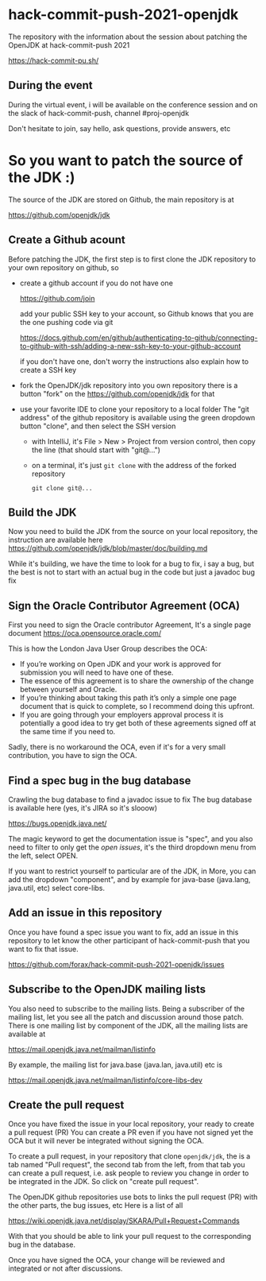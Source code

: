 # hack-commit-push-2021-openjdk
The repository with the information about the session about patching the OpenJDK at hack-commit-push 2021

  https://hack-commit-pu.sh/

## During the event

During the virtual event, i will be available on the conference session
and on the slack of hack-commit-push, channel #proj-openjdk

Don't hesitate to join, say hello, ask questions, provide answers, etc

# So you want to patch the source of the JDK :)

The source of the JDK are stored on Github, the main repository is at
  
  https://github.com/openjdk/jdk

## Create a Github acount

Before patching the JDK, the first step is to first clone the JDK repository to your own
repository on github, so
- create a github account if you do not have one
  
  https://github.com/join
  
  add your public SSH key to your account, so Github knows that you are the one pushing code via git
  
  https://docs.github.com/en/github/authenticating-to-github/connecting-to-github-with-ssh/adding-a-new-ssh-key-to-your-github-account
  
  if you don't have one, don't worry the instructions also explain how to create a SSH key
  
- fork the OpenJDK/jdk repository into you own repository
  there is a button "fork" on the https://github.com/openjdk/jdk for that
  
- use your favorite IDE to clone your repository to a local folder
  The "git address" of the github repository is available using the green dropdown button "clone",
  and then select the SSH version

  - with IntelliJ, it's File > New > Project from version control, then
    copy the line (that should start with "git@...")
    
  - on a terminal, it's just `git clone` with the address of the forked repository
    ```
    git clone git@...
    ```

## Build the JDK

Now you need to build the JDK from the source on your local repository, the instruction
are available here
  https://github.com/openjdk/jdk/blob/master/doc/building.md
  
While it's building, we have the time to look for a bug to fix, i say a bug, but the best
is not to start with an actual bug in the code but just a javadoc bug fix

## Sign the Oracle Contributor Agreement (OCA)

First you need to sign the Oracle contributor Agreement, It's a single page document
  https://oca.opensource.oracle.com/

  This is how the London Java User Group describes the OCA:
  - If you’re working on Open JDK and your work is approved for submission you will need to have one of these.
  - The essence of this agreement is to share the ownership of the change between yourself and Oracle.
  - If you’re thinking about taking this path it’s only a simple one page document that is quick to complete, so I recommend doing this upfront. 
  - If you are going through your employers approval process it is potentially a good idea to try get both of these agreements signed off at the same time if you need to.

  Sadly, there is no workaround the OCA, even if it's for a very small contribution, you have to sign the OCA.

## Find a spec bug in the bug database

Crawling the bug database to find a javadoc issue to fix
The bug database is available here (yes, it's JIRA so it's slooow)
  
  https://bugs.openjdk.java.net/

The magic keyword to get the documentation issue is "spec", and you also need to filter
to only get the _open issues_, it's the third dropdown menu from the left, select OPEN.

If you want to restrict yourself to particular are of the JDK, in More, you can add the dropdown "component",
and by example for java-base (java.lang, java.util, etc) select core-libs.

## Add an issue in this repository

Once you have found a spec issue you want to fix, add an issue in this repository to let know
the other participant of hack-commit-push that you want to fix that issue.
  
  https://github.com/forax/hack-commit-push-2021-openjdk/issues


## Subscribe to the OpenJDK mailing lists

You also need to subscribe to the mailing lists.
Being a subscriber of the mailing list, let you see all the patch and discussion around those patch.
There is one mailing list by component of the JDK, all the mailing lists are available at
  
  https://mail.openjdk.java.net/mailman/listinfo

By example, the mailing list for java.base (java.lan, java.util) etc is
  
  https://mail.openjdk.java.net/mailman/listinfo/core-libs-dev


## Create the pull request

Once you have fixed the issue in your local repository, your ready to create a pull request (PR)
You can create a PR even if you have not signed yet the OCA but it will never be integrated
without signing the OCA.

To create a pull request, in your repository that clone `openjdk/jdk`, the is a tab named "Pull request",
the second tab from the left, from that tab you can create a pull request,
i.e. ask people to review you change in order to be integrated in the JDK.
So click on "create pull request".

The OpenJDK github repositories use bots to links the pull request (PR) with the other parts, the bug issues, etc
Here is a list of all 
  
  https://wiki.openjdk.java.net/display/SKARA/Pull+Request+Commands

With that you should be able to link your pull request to the corresponding bug in the database.

Once you have signed the OCA, your change will be reviewed and integrated or not after discussions.
